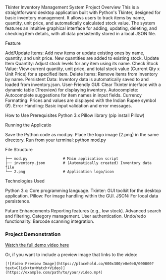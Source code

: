 Tkinter Inventory Management System
Project Overview
This is a straightforward desktop application built with Python's Tkinter, designed for basic inventory management. It allows users to track items by name, quantity, unit price, and automatically calculated stock value. The system features an intuitive graphical interface for adding, updating, deleting, and checking item details, with all data persistently stored in a local JSON file.

Feature

Add/Update Items: Add new items or update existing ones by name, quantity, and unit price. New quantities are added to existing stock.
Update Item Quantity: Adjust stock levels for any item using its name.
Check Stock Value: View current quantity, unit price, and total stock value (Current Qty x Unit Price) for a specified item.
Delete Items: Remove items from inventory by name.
Persistent Data: Inventory data is automatically saved to and loaded from inventory.json.
User-Friendly GUI: Clear Tkinter interface with a dynamic table (Treeview) for displaying inventory.
Autocomplete: Autocomplete suggestions for item names in input fields.
Currency Formatting: Prices and values are displayed with the Indian Rupee symbol (₹).
Error Handling: Basic input validation and error messages.

How to Use
Prerequisites
Python 3.x
Pillow library (pip install Pillow)

Running the Applicatio

Save the Python code as mod.py.
Place the logo image (2.png) in the same directory.
Run from your terminal:
python mod.py

File Structure

```
├── mod.py                # Main application script
├── inventory.json        # (Automatically created) Inventory data file
└── 2.png                 # Application logo/icon
```

Technologies Used

Python 3.x: Core programming language.
Tkinter: GUI toolkit for the desktop application.
Pillow: For image handling within the GUI.
JSON: For local data persistence.

Future Enhancements
Reporting features (e.g., low stock).
Advanced search and filtering.
Category management.
User authentication.
Undo/redo functionality.
Barcode scanning integration.
### Project Demonstration

[Watch the full demo video here](https://example.com/path/to/your/video.mp4)

Or, if you want to include a preview image that links to the video:
```
[![Video Preview Image](https://placehold.co/600x300/e0e0e0/000000?text=Click+to+Watch+Video)](https://example.com/path/to/your/video.mp4)
```
